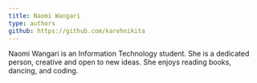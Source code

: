 ```yaml
---
title: Naomi Wangari
type: authors
github: https://github.com/karehnikita
---
```

Naomi Wangari is an Information Technology student. She is a dedicated person, creative and open to new ideas. She enjoys reading books, dancing, and coding.
